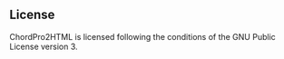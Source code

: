 ## License

ChordPro2HTML is licensed following the conditions of the GNU Public License version 3.
